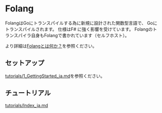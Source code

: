 # Folang

FolangはGoにトランスパイルする為に新規に設計された関数型言語で、
Goにトランスパイルされます。
仕様はF# に強く影響を受けています。
Folangのトランスパイラ自身もFolangで書かれています（セルフホスト）。

より詳細は[Folangとは何か？](docs/WhatIsFolang_ja.md)を参照ください。

## セットアップ

[tutorials/1_GettingStarted_ja.md](docs/tutorials/1_GettingStarted_ja.md)を参照ください。

## チュートリアル

[tutorials/Index_ja.md](docs/tutorials/Index_ja.md)